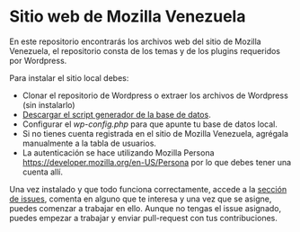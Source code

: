 # Sitio web de Mozilla Venezuela

En este repositorio encontrarás los archivos web del sitio de Mozilla Venezuela, el repositorio consta de los temas y de los plugins requeridos por Wordpress.

Para instalar el sitio local debes:
* Clonar el repositorio de Wordpress o extraer los archivos de Wordpress (sin instalarlo)
* [Descargar el script generador de la base de datos](https://www.dropbox.com/s/f3gblxt3lp3tb9v/mozillavenezuela.sql?dl=0).
* Configurar el _wp-config.php_ para que apunte tu base de datos local.
* Si no tienes cuenta registrada en el sitio de Mozilla Venezuela, agrégala manualmente a la tabla de usuarios.
* La autenticación se hace utilizando Mozilla Persona  https://developer.mozilla.org/en-US/Persona por lo que debes tener una cuenta allí.


Una vez instalado y que todo funciona correctamente, accede a la [sección de issues](https://github.com/mozillavenezuela/mozillavenezuela.org/issues), comenta en alguno que te interesa y una vez que se asigne, puedes comenzar a trabajar en ello.
Aunque no tengas el issue asignado, puedes empezar a trabajar y enviar pull-request con tus contribuciones.
